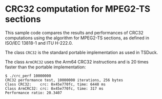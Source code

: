 # CRC32 computation for MPEG2-TS sections

This sample code compares the results and performances of CRC32 computations
using the algorithm for MPEG2-TS sections, as defined in ISO/IEC 13818-1 and ITU H-222.0.

The class `CRC32` is the standard portable implementation as used in TSDuck.

The class `ArmCRC32` uses the Arm64 CRC32 instructions and is 20 times faster
than the portable implementation:
~~~
$ ./crc_perf 10000000
CRC32 performance test, 10000000 iterations, 256 bytes
Class CRC32:    crc: 0x45e770fc, time: 6448 ms
Class ArmCRC32: crc: 0x45e770fc, time: 317 ms
Performance ratio: 20.3407
~~~

